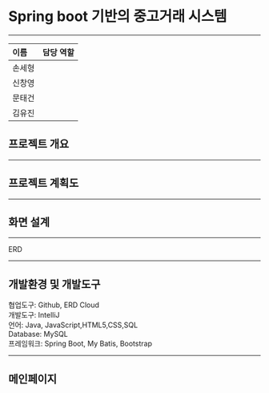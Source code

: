 # Spring boot 기반의 중고거래 시스템
***
|이름| 담당 역할 |
|:----|:------|
|손세형||
|신창영||
|문태건||
|김유진||

## 프로젝트 개요

***
## 프로젝트 계획도

***
## 화면 설계

***
ERD <br>

***
## 개발환경 및 개발도구

협업도구: Github, ERD Cloud <br>
개발도구: IntelliJ <br>
언어: Java, JavaScript,HTML5,CSS,SQL <br>
Database: MySQL <br>
프레임워크: Spring Boot, My Batis, Bootstrap <br>
***
## 메인페이지
